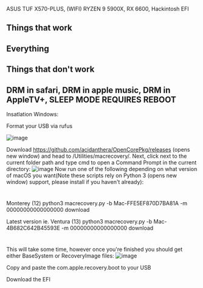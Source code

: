 
ASUS TUF X570-PLUS, (WIFI) RYZEN 9 5900X, RX 6600, Hackintosh EFI


Things that work
------------------
Everything
-------------------
Things that don't work
------------------------
DRM in safari, 
DRM in apple music,
DRM in AppleTV+,
SLEEP MODE REQUIRES REBOOT
---------------------------


Insatlation Windows:

Format your USB via rufus

![image](https://user-images.githubusercontent.com/85907829/213874618-554025e6-a5a6-4d16-86f8-64bfa3d2a93e.png)

Download https://github.com/acidanthera/OpenCorePkg/releases  (opens new window) and head to /Utilities/macrecovery/. Next, click next to the current folder path and type cmd to open a Command Prompt in the current directory:
![image](https://user-images.githubusercontent.com/85907829/213874839-82df2927-fa00-44ab-a892-ad92232e862f.png)
Now run one of the following depending on what version of macOS you want(Note these scripts rely on Python 3 (opens new window) support, please install if you haven't already):

#
Monterey (12)
python3 macrecovery.py -b Mac-FFE5EF870D7BA81A -m 00000000000000000 download

Latest version
ie. Ventura (13)
python3 macrecovery.py -b Mac-4B682C642B45593E -m 00000000000000000 download
#

This will take some time, however once you're finished you should get either BaseSystem or RecoveryImage files:
![image](https://user-images.githubusercontent.com/85907829/213874901-e087e7dc-b352-4bd3-9034-ea7323f9e5d3.png)

Copy and paste the com.apple.recovery.boot to your USB

Download the EFI



